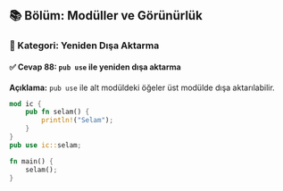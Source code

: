 ## 📚 Bölüm: Modüller ve Görünürlük  
### 🔹 Kategori: Yeniden Dışa Aktarma  
#### ✅ Cevap 88: `pub use` ile yeniden dışa aktarma

**Açıklama:**
`pub use` ile alt modüldeki öğeler üst modülde dışa aktarılabilir.

```rust
mod ic {
    pub fn selam() {
        println!("Selam");
    }
}
pub use ic::selam;

fn main() {
    selam();
}
```
